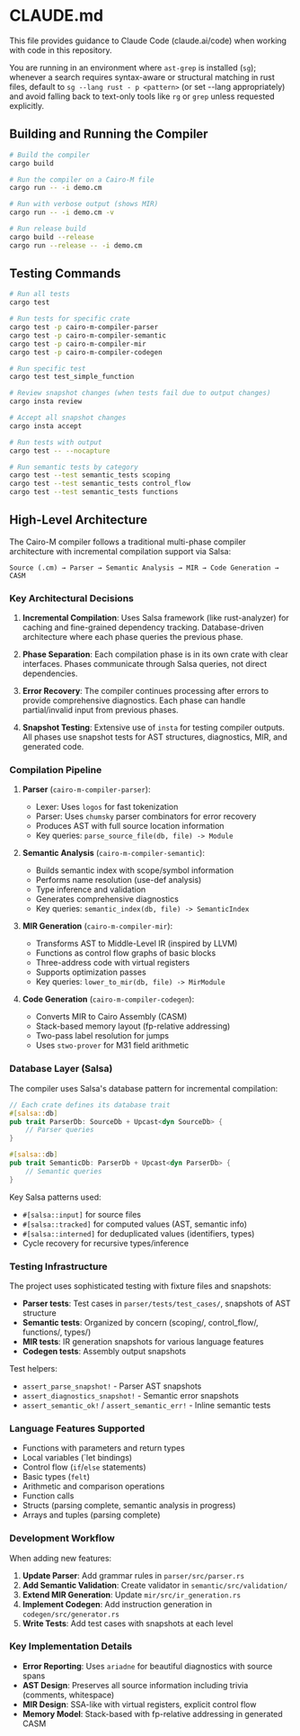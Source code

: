 # CLAUDE.md

This file provides guidance to Claude Code (claude.ai/code) when working with
code in this repository.

You are running in an environment where `ast-grep` is installed (`sg`); whenever
a search requires syntax-aware or structural matching in rust files, default to
`sg --lang rust - p <pattern>` (or set --lang appropriately) and avoid falling
back to text-only tools like `rg` or `grep` unless requested explicitly.

## Building and Running the Compiler

```bash
# Build the compiler
cargo build

# Run the compiler on a Cairo-M file
cargo run -- -i demo.cm

# Run with verbose output (shows MIR)
cargo run -- -i demo.cm -v

# Run release build
cargo build --release
cargo run --release -- -i demo.cm
```

## Testing Commands

```bash
# Run all tests
cargo test

# Run tests for specific crate
cargo test -p cairo-m-compiler-parser
cargo test -p cairo-m-compiler-semantic
cargo test -p cairo-m-compiler-mir
cargo test -p cairo-m-compiler-codegen

# Run specific test
cargo test test_simple_function

# Review snapshot changes (when tests fail due to output changes)
cargo insta review

# Accept all snapshot changes
cargo insta accept

# Run tests with output
cargo test -- --nocapture

# Run semantic tests by category
cargo test --test semantic_tests scoping
cargo test --test semantic_tests control_flow
cargo test --test semantic_tests functions
```

## High-Level Architecture

The Cairo-M compiler follows a traditional multi-phase compiler architecture
with incremental compilation support via Salsa:

```text
Source (.cm) → Parser → Semantic Analysis → MIR → Code Generation → CASM
```

### Key Architectural Decisions

1. **Incremental Compilation**: Uses Salsa framework (like rust-analyzer) for
   caching and fine-grained dependency tracking. Database-driven architecture
   where each phase queries the previous phase.

2. **Phase Separation**: Each compilation phase is in its own crate with clear
   interfaces. Phases communicate through Salsa queries, not direct
   dependencies.

3. **Error Recovery**: The compiler continues processing after errors to provide
   comprehensive diagnostics. Each phase can handle partial/invalid input from
   previous phases.

4. **Snapshot Testing**: Extensive use of `insta` for testing compiler outputs.
   All phases use snapshot tests for AST structures, diagnostics, MIR, and
   generated code.

### Compilation Pipeline

1. **Parser** (`cairo-m-compiler-parser`):
   - Lexer: Uses `logos` for fast tokenization
   - Parser: Uses `chumsky` parser combinators for error recovery
   - Produces AST with full source location information
   - Key queries: `parse_source_file(db, file) -> Module`

2. **Semantic Analysis** (`cairo-m-compiler-semantic`):
   - Builds semantic index with scope/symbol information
   - Performs name resolution (use-def analysis)
   - Type inference and validation
   - Generates comprehensive diagnostics
   - Key queries: `semantic_index(db, file) -> SemanticIndex`

3. **MIR Generation** (`cairo-m-compiler-mir`):
   - Transforms AST to Middle-Level IR (inspired by LLVM)
   - Functions as control flow graphs of basic blocks
   - Three-address code with virtual registers
   - Supports optimization passes
   - Key queries: `lower_to_mir(db, file) -> MirModule`

4. **Code Generation** (`cairo-m-compiler-codegen`):
   - Converts MIR to Cairo Assembly (CASM)
   - Stack-based memory layout (fp-relative addressing)
   - Two-pass label resolution for jumps
   - Uses `stwo-prover` for M31 field arithmetic

### Database Layer (Salsa)

The compiler uses Salsa's database pattern for incremental compilation:

```rust
// Each crate defines its database trait
#[salsa::db]
pub trait ParserDb: SourceDb + Upcast<dyn SourceDb> {
    // Parser queries
}

#[salsa::db]
pub trait SemanticDb: ParserDb + Upcast<dyn ParserDb> {
    // Semantic queries
}
```

Key Salsa patterns used:

- `#[salsa::input]` for source files
- `#[salsa::tracked]` for computed values (AST, semantic info)
- `#[salsa::interned]` for deduplicated values (identifiers, types)
- Cycle recovery for recursive types/inference

### Testing Infrastructure

The project uses sophisticated testing with fixture files and snapshots:

- **Parser tests**: Test cases in `parser/tests/test_cases/`, snapshots of AST
  structure
- **Semantic tests**: Organized by concern (scoping/, control_flow/, functions/,
  types/)
- **MIR tests**: IR generation snapshots for various language features
- **Codegen tests**: Assembly output snapshots

Test helpers:

- `assert_parse_snapshot!` - Parser AST snapshots
- `assert_diagnostics_snapshot!` - Semantic error snapshots
- `assert_semantic_ok!` / `assert_semantic_err!` - Inline semantic tests

### Language Features Supported

- Functions with parameters and return types
- Local variables (`let bindings)
- Control flow (`if`/`else` statements)
- Basic types (`felt`)
- Arithmetic and comparison operations
- Function calls
- Structs (parsing complete, semantic analysis in progress)
- Arrays and tuples (parsing complete)

### Development Workflow

When adding new features:

1. **Update Parser**: Add grammar rules in `parser/src/parser.rs`
2. **Add Semantic Validation**: Create validator in `semantic/src/validation/`
3. **Extend MIR Generation**: Update `mir/src/ir_generation.rs`
4. **Implement Codegen**: Add instruction generation in
   `codegen/src/generator.rs`
5. **Write Tests**: Add test cases with snapshots at each level

### Key Implementation Details

- **Error Reporting**: Uses `ariadne` for beautiful diagnostics with source
  spans
- **AST Design**: Preserves all source information including trivia (comments,
  whitespace)
- **MIR Design**: SSA-like with virtual registers, explicit control flow
- **Memory Model**: Stack-based with fp-relative addressing in generated CASM
